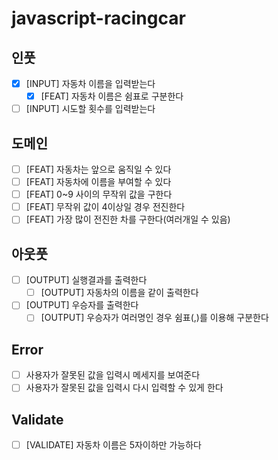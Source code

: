 # javascript-racingcar

## 인풋

- [x] [INPUT] 자동차 이름을 입력받는다
  - [x] [FEAT] 자동차 이름은 쉼표로 구분한다
- [ ] [INPUT] 시도할 횟수를 입력받는다

## 도메인

- [ ] [FEAT] 자동차는 앞으로 움직일 수 있다
- [ ] [FEAT] 자동차에 이름을 부여할 수 있다
- [ ] [FEAT] 0~9 사이의 무작위 값을 구한다
- [ ] [FEAT] 무작위 값이 4이상일 경우 전진한다
- [ ] [FEAT] 가장 많이 전진한 차를 구한다(여러개일 수 있음)

## 아웃풋

- [ ] [OUTPUT] 실행결과를 출력한다
  - [ ] [OUTPUT] 자동차의 이름을 같이 출력한다
- [ ] [OUTPUT] 우승자를 출력한다
  - [ ] [OUTPUT] 우승자가 여러명인 경우 쉼표(,)를 이용해 구분한다

## Error

- [ ] 사용자가 잘못된 값을 입력시 메세지를 보여준다
- [ ] 사용자가 잘못된 값을 입력시 다시 입력할 수 있게 한다

## Validate

- [ ] [VALIDATE] 자동차 이름은 5자이하만 가능하다

